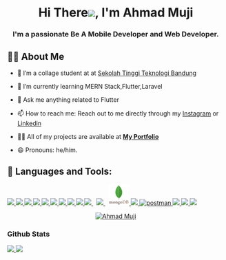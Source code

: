<!-- <a href="#"><img width="100%" height="auto" src="https://i.imgur.com/iXuL1HG.png" height="175px"/></a> -->

<h1 align="center">Hi There<img src="https://raw.githubusercontent.com/MartinHeinz/MartinHeinz/master/wave.gif" width="30px">, 
I'm Ahmad Muji</h1>
<h3 align="center">I'm a passionate Be A Mobile Developer and Web Developer.</h3>


<!--
**ahmadm712/ahmadm712** is a ✨ _special_ ✨ repository because its `README.md` (this file) appears on your GitHub profile.

Here are some ideas to get you started:
-->

## 🙋‍♂️ About Me
- 🔭 I’m a collage student at at [Sekolah Tinggi Teknologi Bandung](https://sttbandung.ac.id)

- 🌱 I’m currently learning MERN Stack,Flutter,Laravel

- 💬 Ask me anything related to Flutter

- 📫 How to reach me: Reach out to me directly through my [Instagram](https://instagram.com/ahmxmad) or [Linkedin](https://www.linkedin.com/in/ahmad-muji-burohman/)

- 👨‍💻 All of my projects are available at **[My Portfolio](https://ahmadmuji.netlify.app/)**

- 😄 Pronouns: he/him.

## 🚀 Languages and Tools:

<p align="left"> 
    <a href="https://www.java.com" target="_blank"> <img src="https://img.icons8.com/color/48/000000/java-coffee-cup-logo.png"/> </a>
    <a href="https://reactjs.org/" target="_blank"> <img src="https://img.icons8.com/color/48/000000/react-native.png"/> </a>
    <a href="https://flutter.dev/" target="_blank"> <img src="https://img.icons8.com/color/48/000000/flutter.png"/> </a> 
    <a href="https://dart.dev/" target="_blank"> <img src="https://img.icons8.com/color/48/000000/dart.png"/> </a> 
    <a href="https://www.php.net/" target="_blank"> <img src="https://img.icons8.com/color/48/000000/php.png"/> </a> 
    <a href="https://developer.mozilla.org/en-US/docs/Web/JavaScript" target="_blank"> <img src="https://img.icons8.com/color/48/000000/javascript.png"/> </a> 
    <a href="https://www.w3.org/html/" target="_blank"> <img src="https://img.icons8.com/color/48/000000/html-5.png"/> </a> 
    <a href="https://www.w3schools.com/css/" target="_blank"> <img src="https://img.icons8.com/color/48/000000/css3.png"/> </a> 
    <a href="https://getbootstrap.com" target="_blank"> <img src="https://img.icons8.com/color/48/000000/bootstrap.png"/> </a> 
    <a style="padding-right:8px;" href="https://nodejs.org" target="_blank"> <img src="https://img.icons8.com/color/48/000000/nodejs.png"/> </a> 
    <a style="padding-right:8px;" href="https://www.mysql.com/" target="_blank"> <img src="https://img.icons8.com/fluent/50/000000/mysql-logo.png"/> </a>
    <a href="https://www.mongodb.com/" target="_blank"> <img src="https://raw.githubusercontent.com/devicons/devicon/master/icons/mongodb/mongodb-original-wordmark.svg" alt="mongodb" width="48" height="48"/> </a> 
    <a href="https://firebase.google.com/" target="_blank"> <img src="https://img.icons8.com/color/48/000000/firebase.png"/> </a> 
    <a href="https://postman.com" target="_blank"> <img src="https://www.vectorlogo.zone/logos/getpostman/getpostman-icon.svg" alt="postman" width="45" height="45"/> </a>   
    <a href="https://git-scm.com/" target="_blank"> <img src="https://img.icons8.com/color/48/000000/git.png"/> </a> 
    <a href="https://trello.com/" target="_blank"> <img src="https://img.icons8.com/color/48/000000/trello.png"/> </a> 
    <a href="https://www.figma.com/" target="_blank"> <img src="https://img.icons8.com/color/48/000000/figma.png"/> </a> 
    
</p>

<p align="center">
    <a href="https://github.com/ahmadm712">
        <img title="🔥 Get streak stats for your profile at git.io/streak-stats" alt="Ahmad Muji" src="https://github-readme-streak-stats.herokuapp.com/?user=ahmadm712&theme=black-ice&hide_border=true&stroke=0000&background=060A0CD0"/>
    </a>
</p>


### Github Stats

<p align="left">
<a href="https://github.com/ahmadm712">
   <img height="180em" src="https://github-readme-stats-eight-theta.vercel.app/api?username=ahmadm712&show_icons=true&theme=algolia&include_all_commits=true&count_private=true"/>
  <img height="180em" src="https://github-readme-stats-eight-theta.vercel.app/api/top-langs/?username=ahmadm712&layout=compact&langs_count=8&theme=algolia"/>
</a>
</p>
